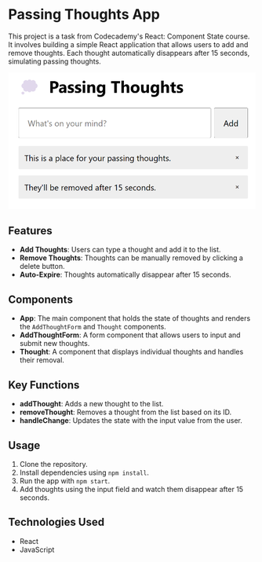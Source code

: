 # Passing Thoughts App

This project is a task from Codecademy's React: Component State course. It involves building a simple React application that allows users to add and remove thoughts. Each thought automatically disappears after 15 seconds, simulating passing thoughts.

![ui preview](./public/preview.png)

## Features

- **Add Thoughts**: Users can type a thought and add it to the list.
- **Remove Thoughts**: Thoughts can be manually removed by clicking a delete button.
- **Auto-Expire**: Thoughts automatically disappear after 15 seconds.

## Components

- **App**: The main component that holds the state of thoughts and renders the `AddThoughtForm` and `Thought` components.
- **AddThoughtForm**: A form component that allows users to input and submit new thoughts.
- **Thought**: A component that displays individual thoughts and handles their removal.

## Key Functions

- **addThought**: Adds a new thought to the list.
- **removeThought**: Removes a thought from the list based on its ID.
- **handleChange**: Updates the state with the input value from the user.

## Usage

1. Clone the repository.
2. Install dependencies using `npm install`.
3. Run the app with `npm start`.
4. Add thoughts using the input field and watch them disappear after 15 seconds.

## Technologies Used

- React
- JavaScript
